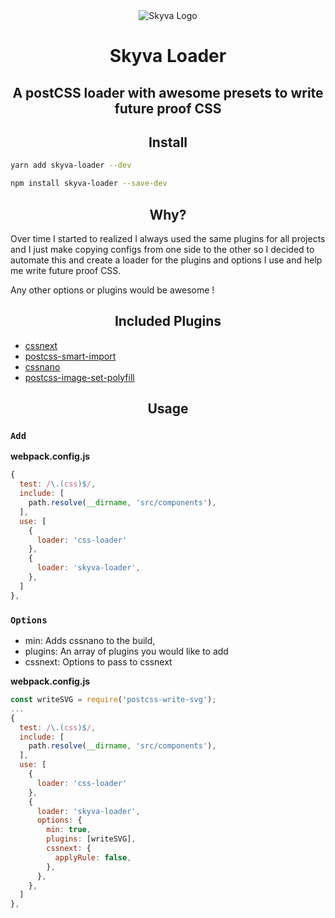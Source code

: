 <div align="center">
  <img hspace="10"
    alt="Skyva Logo"
    src="http://i.imgur.com/i9ZwJlR.png">
  <h1>Skyva Loader</h1>
  <h2>A postCSS loader with awesome presets to write future proof CSS</h2>
</div>

<h2 align="center">Install</h2>

```bash
yarn add skyva-loader --dev
```

```bash
npm install skyva-loader --save-dev
```

<h2 align="center">Why?</h2>

Over time I started to realized I always used the same plugins for all projects and I just make copying configs from one side to the other so I decided to automate this and create a loader for the plugins and options I use and help me write future proof CSS.

Any other options or plugins would be awesome !

<h2 align="center">Included Plugins</h2>

* [cssnext](https://www.cssnext.io)
* [postcss-smart-import](https://github.com/sebastian-software/postcss-smart-import)
* [cssnano](http://cssnano.co/)
* [postcss-image-set-polyfill](https://github.com/SuperOl3g/postcss-image-set-polyfill)

<h2 align="center">Usage</h2>

### `Add`

**webpack.config.js**
```js
{
  test: /\.(css)$/,
  include: [
    path.resolve(__dirname, 'src/components'),
  ],
  use: [
    {
      loader: 'css-loader'
    },
    {
      loader: 'skyva-loader',
    },
  ]
},
```

### `Options`

  * min: Adds cssnano to the build,
  * plugins: An array of plugins you would like to add
  * cssnext: Options to pass to cssnext

  **webpack.config.js**
  ```js
  const writeSVG = require('postcss-write-svg');
  ...
  {
    test: /\.(css)$/,
    include: [
      path.resolve(__dirname, 'src/components'),
    ],
    use: [
      {
        loader: 'css-loader'
      },
      {
        loader: 'skyva-loader',
        options: {
          min: true,
          plugins: [writeSVG],
          cssnext: {
            applyRule: false,
          },
        },
      },
    ]
  },
